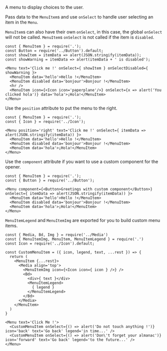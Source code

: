 A menu to display choices to the user.

Pass data to the `MenuItem`s and use `onSelect` to handle user selecting
an item in the `Menu`.

`MenuItem`s can also have their own `onSelect`, in this case, the global
`onSelect` will not be called. `MenuItem`s `onSelect` is not called if
the item is `disabled`.

```
const { MenuItem } = require('.');
const Button = require('../Button').default;
const showItem = itemData => alert(JSON.stringify(itemData));
const showWarning = itemData => alert(itemData + ' is disabled');

<Menu text='Click me !' onSelect={ showItem } onSelectDisabled={ showWarning }>
  <MenuItem data='hello'>Hello !</MenuItem>
  <MenuItem disabled data='bonjour'>Bonjour !</MenuItem>
  <hr />
  <MenuItem icon={<Icon icon='paperplane'/>} onSelect={x => alert('You clicked hola')} data='hola'>¡Hola!</MenuItem>
</Menu>
```

Use the `position` attribute to put the menu to the right.

```
const { MenuItem } = require('.');
const { Icon } = require('../Icon');

<Menu position='right' text='Click me !' onSelect={ itemData => alert(JSON.stringify(itemData)) }>
  <MenuItem data='hello'>Hello !</MenuItem>
  <MenuItem disabled data='bonjour'>Bonjour !</MenuItem>
  <MenuItem data='hola'>¡Hola!</MenuItem>
</Menu>
```

Use the `component` attribute if you want to use a custom component for the
opener.

```
const { MenuItem } = require('.');
const { Button } = require('../Button');

<Menu component={<Button>Greetings with custom component</Button>} onSelect={ itemData => alert(JSON.stringify(itemData)) }>
  <MenuItem data='hello'>Hello !</MenuItem>
  <MenuItem disabled data='bonjour'>Bonjour !</MenuItem>
  <MenuItem data='hola'>¡Hola!</MenuItem>
</Menu>
```

`MenuItemLegend` and `MenuItemImg` are exported for you to build custom menu items.

```
const { Media, Bd, Img } = require('../Media')
const { MenuItemImg, MenuItem, MenuItemLegend } = require('.')
const Icon = require('../Icon').default;

const CustomMenuItem = ({ icon, legend, text, ...rest }) => {
  return (
    <MenuItem {...rest}>
      <Media align='top'>
        <MenuItemImg icon={<Icon icon={ icon } />} />
        <Bd>
          <div>{ text }</div>
          <MenuItemLegend>
            { legend }
          </MenuItemLegend>
        </Bd>
      </Media>
    </MenuItem>
  )
}

<Menu text='Click Me !'>
  <CustomMenuItem onSelect={() => alert('Do not touch anything !')} icon='back' text='Go back' legend='in time...' />
  <CustomMenuItem onSelect={() => alert('Don\'t forget your almanac')} icon='forward' text='Go back' legend='to the future...' />
</Menu>
```
